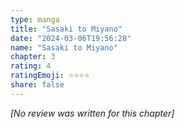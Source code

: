 ```yaml
---
type: manga
title: "Sasaki to Miyano"
date: "2024-03-06T19:56:28"
name: "Sasaki to Miyano"
chapter: 3
rating: 4
ratingEmoji: ⭐️⭐️⭐️⭐️
share: false
---
```


*[No review was written for this chapter]*
